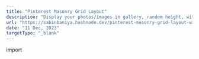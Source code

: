 ```yaml
---
title: "Pinterest Masonry Grid Layout"
description: "Display your photos/images in gallery, random height, with Tailwind CSS"
url: "https://sabinbaniya.hashnode.dev/pinterest-masonry-grid-layout-with-tailwind-css-unsplash-api"
date: "11 Dec, 2023"
targetType: "_blank"
---
```

import 